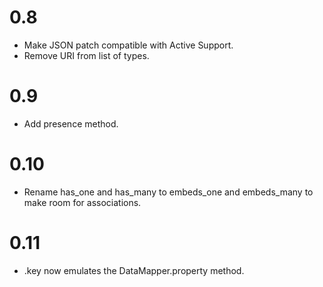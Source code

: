 # 0.8

* Make JSON patch compatible with Active Support.
* Remove URI from list of types.

# 0.9

* Add presence method.

# 0.10

* Rename has_one and has_many to embeds_one and embeds_many to make room
  for associations.

# 0.11

* .key now emulates the DataMapper.property method.
